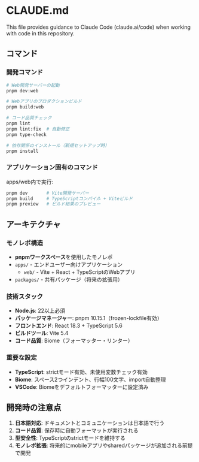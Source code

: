 # CLAUDE.md

This file provides guidance to Claude Code (claude.ai/code) when working with code in this repository.

## コマンド

### 開発コマンド
```bash
# Web開発サーバーの起動
pnpm dev:web

# Webアプリのプロダクションビルド
pnpm build:web

# コード品質チェック
pnpm lint
pnpm lint:fix  # 自動修正
pnpm type-check

# 依存関係のインストール（新規セットアップ時）
pnpm install
```

### アプリケーション固有のコマンド
apps/web内で実行:
```bash
pnpm dev       # Vite開発サーバー
pnpm build     # TypeScriptコンパイル + Viteビルド
pnpm preview   # ビルド結果のプレビュー
```

## アーキテクチャ

### モノレポ構造
- **pnpmワークスペース**を使用したモノレポ
- `apps/` - エンドユーザー向けアプリケーション
  - `web/` - Vite + React + TypeScriptのWebアプリ
- `packages/` - 共有パッケージ（将来の拡張用）

### 技術スタック
- **Node.js**: 22以上必須
- **パッケージマネージャー**: pnpm 10.15.1（frozen-lockfile有効）
- **フロントエンド**: React 18.3 + TypeScript 5.6
- **ビルドツール**: Vite 5.4
- **コード品質**: Biome（フォーマッター・リンター）

### 重要な設定
- **TypeScript**: strictモード有効、未使用変数チェック有効
- **Biome**: スペース2つインデント、行幅100文字、import自動整理
- **VSCode**: Biomeをデフォルトフォーマッターに設定済み

## 開発時の注意点

1. **日本語対応**: ドキュメントとコミュニケーションは日本語で行う
2. **コード品質**: 保存時に自動フォーマットが実行される
3. **型安全性**: TypeScriptのstrictモードを維持する
4. **モノレポ拡張**: 将来的にmobileアプリやsharedパッケージが追加される前提で開発